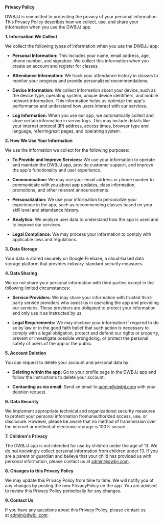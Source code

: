 **Privacy Policy**

DWBJJ is committed to protecting the privacy of your personal information. This Privacy Policy describes how we collect, use, and share your information when you use the DWBJJ app.

**1\. Information We Collect**

We collect the following types of information when you use the DWBJJ app:

*   **Personal Information:** This includes your name, email address, age, phone number, and signature. We collect this information when you create an account and register for classes.
    
*   **Attendance Information:** We track your attendance history in classes to monitor your progress and provide personalized recommendations.
    
*   **Device Information:** We collect information about your device, such as the device type, operating system, unique device identifiers, and mobile network information. This information helps us optimize the app's performance and understand how users interact with our services.   
    
*   **Log Information:** When you use our app, we automatically collect and store certain information in server logs. This may include details like your internet protocol (IP) address, access times, browser type and language, referring/exit pages, and operating system.
    

**2\. How We Use Your Information**

We use the information we collect for the following purposes:

*   **To Provide and Improve Services:** We use your information to operate and maintain the DWBJJ app, provide customer support, and improve the app's functionality and user experience.   
    
*   **Communication:** We may use your email address or phone number to communicate with you about app updates, class information, promotions, and other relevant announcements.
    
*   **Personalization:** We use your information to personalize your experience in the app, such as recommending classes based on your skill level and attendance history.
    
*   **Analytics:** We analyze user data to understand how the app is used and to improve our services.
    
*   **Legal Compliance:** We may process your information to comply with applicable laws and regulations.
    

**3\. Data Storage**

Your data is stored securely on Google Firebase, a cloud-based data storage platform that provides industry-standard security measures.

**4\. Data Sharing**

We do not share your personal information with third parties except in the following limited circumstances:

*   **Service Providers:** We may share your information with trusted third-party service providers who assist us in operating the app and providing our services. These providers are obligated to protect your information and only use it as instructed by us.   
    
*   **Legal Requirements:** We may disclose your information if required to do so by law or in the good faith belief that such action is necessary to comply with a legal obligation, protect and defend our rights or property, prevent or investigate possible wrongdoing, or protect the personal safety of users of the app or the public.   
    

**5\. Account Deletion**

You can request to delete your account and personal data by:

*   **Deleting within the app:** Go to your profile page in the DWBJJ app and follow the instructions to delete your account.
    
*   **Contacting us via email:** Send an email to admin@dwbjj.com with your deletion request.
    

**6. Data Security**

We implement appropriate technical and organizational security measures to protect your personal information fromunauthorized access, use, or disclosure. However, please be aware that no method of transmission over the internet or method of electronic storage is 100% secure.   

**7\. Children's Privacy**

The DWBJJ app is not intended for use by children under the age of 13. We do not knowingly collect personal information from children under 13. If you are a parent or guardian and believe that your child has provided us with personal information, please contact us at admin@dwbjj.com.   

**8. Changes to this Privacy Policy**

We may update this Privacy Policy from time to time. We will notify you of any changes by posting the new PrivacyPolicy on the app. You are advised to review this Privacy Policy periodically for any changes.   

**9\. Contact Us**

If you have any questions about this Privacy Policy, please contact us at admin@dwbjj.com.